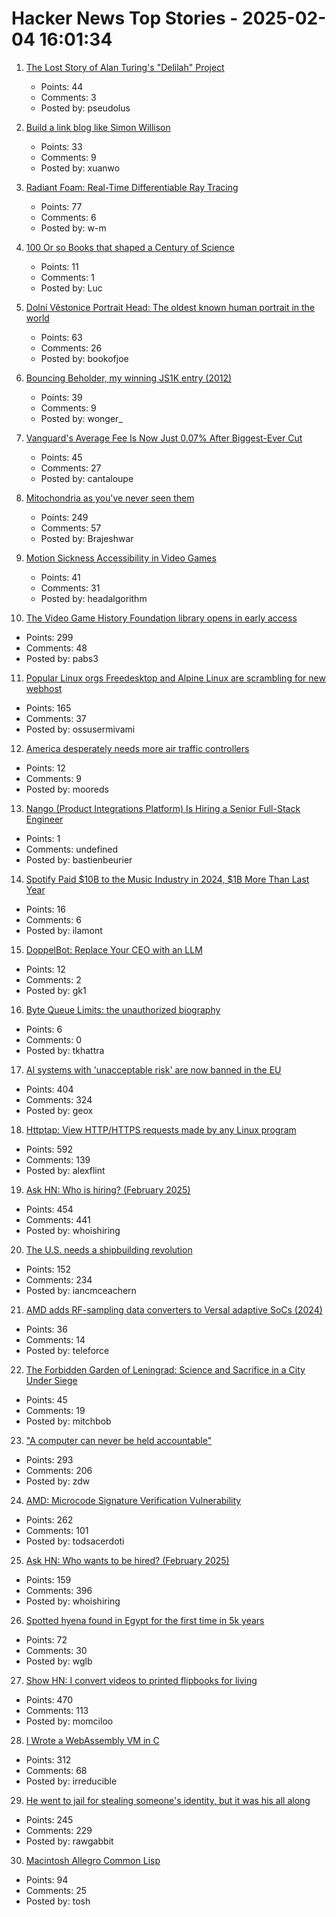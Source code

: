 # Hacker News Top Stories - 2025-02-04 16:01:34

1. [The Lost Story of Alan Turing's "Delilah" Project](https://spectrum.ieee.org/alan-turings-delilah)
   - Points: 44
   - Comments: 3
   - Posted by: pseudolus

2. [Build a link blog like Simon Willison](https://xuanwo.io/links/2025/01/link-blog/)
   - Points: 33
   - Comments: 9
   - Posted by: xuanwo

3. [Radiant Foam: Real-Time Differentiable Ray Tracing](https://radfoam.github.io)
   - Points: 77
   - Comments: 6
   - Posted by: w-m

4. [100 Or so Books that shaped a Century of Science](https://web.mnstate.edu/schwartz/centurylist2.html)
   - Points: 11
   - Comments: 1
   - Posted by: Luc

5. [Dolní Vĕstonice Portrait Head: The oldest known human portrait in the world](https://www.livescience.com/archaeology/dolni-vestonice-portrait-head-the-oldest-known-human-portrait-in-the-world)
   - Points: 63
   - Comments: 26
   - Posted by: bookofjoe

6. [Bouncing Beholder, my winning JS1K entry (2012)](https://marijnhaverbeke.nl/js1k/)
   - Points: 39
   - Comments: 9
   - Posted by: wonger_

7. [Vanguard's Average Fee Is Now Just 0.07% After Biggest-Ever Cut](https://www.bloomberg.com/news/articles/2025-02-03/vanguard-s-average-fee-is-now-just-0-07-after-biggest-ever-cut)
   - Points: 45
   - Comments: 27
   - Posted by: cantaloupe

8. [Mitochondria as you've never seen them](https://www.nature.com/immersive/d41586-025-00269-y/)
   - Points: 249
   - Comments: 57
   - Posted by: Brajeshwar

9. [Motion Sickness Accessibility in Video Games](https://madelinemiller.dev/blog/motion-sickness-accessibility/)
   - Points: 41
   - Comments: 31
   - Posted by: headalgorithm

10. [The Video Game History Foundation library opens in early access](https://gamehistory.org/vghf-library-launch/)
   - Points: 299
   - Comments: 48
   - Posted by: pabs3

11. [Popular Linux orgs Freedesktop and Alpine Linux are scrambling for new webhost](https://arstechnica.com/gadgets/2025/02/popular-linux-orgs-freedesktop-and-alpine-linux-are-scrambling-for-new-web-hosting/)
   - Points: 165
   - Comments: 37
   - Posted by: ossusermivami

12. [America desperately needs more air traffic controllers](https://www.cnn.com/2025/02/04/business/air-traffic-controller-shortage/index.html)
   - Points: 12
   - Comments: 9
   - Posted by: mooreds

13. [Nango (Product Integrations Platform) Is Hiring a Senior Full-Stack Engineer](https://www.nango.dev/jobs)
   - Points: 1
   - Comments: undefined
   - Posted by: bastienbeurier

14. [Spotify Paid $10B to the Music Industry in 2024, $1B More Than Last Year](https://variety.com/2025/digital/news/spotify-paid-out-10-billion-to-music-industry-2024-1236287781/)
   - Points: 16
   - Comments: 6
   - Posted by: ilamont

15. [DoppelBot: Replace Your CEO with an LLM](https://modal.com/docs/examples/slack-finetune)
   - Points: 12
   - Comments: 2
   - Posted by: gk1

16. [Byte Queue Limits: the unauthorized biography](https://medium.com/@tom_84912/byte-queue-limits-the-unauthorized-biography-61adc5730b83)
   - Points: 6
   - Comments: 0
   - Posted by: tkhattra

17. [AI systems with 'unacceptable risk' are now banned in the EU](https://techcrunch.com/2025/02/02/ai-systems-with-unacceptable-risk-are-now-banned-in-the-eu/)
   - Points: 404
   - Comments: 324
   - Posted by: geox

18. [Httptap: View HTTP/HTTPS requests made by any Linux program](https://github.com/monasticacademy/httptap)
   - Points: 592
   - Comments: 139
   - Posted by: alexflint

19. [Ask HN: Who is hiring? (February 2025)](undefined)
   - Points: 454
   - Comments: 441
   - Posted by: whoishiring

20. [The U.S. needs a shipbuilding revolution](https://www.usni.org/magazines/proceedings/2025/february/nation-needs-shipbuilding-revolution)
   - Points: 152
   - Comments: 234
   - Posted by: iancmceachern

21. [AMD adds RF-sampling data converters to Versal adaptive SoCs (2024)](https://www.electronicsweekly.com/news/business/amd-adds-rf-sampling-data-converters-to-versal-adaptive-socs-2024-12/)
   - Points: 36
   - Comments: 14
   - Posted by: teleforce

22. [The Forbidden Garden of Leningrad: Science and Sacrifice in a City Under Siege](https://www.lrb.co.uk/the-paper/v47/n02/jessie-childs/resident-bean-expert)
   - Points: 45
   - Comments: 19
   - Posted by: mitchbob

23. ["A computer can never be held accountable"](https://simonwillison.net/2025/Feb/3/a-computer-can-never-be-held-accountable/)
   - Points: 293
   - Comments: 206
   - Posted by: zdw

24. [AMD: Microcode Signature Verification Vulnerability](https://github.com/google/security-research/security/advisories/GHSA-4xq7-4mgh-gp6w)
   - Points: 262
   - Comments: 101
   - Posted by: todsacerdoti

25. [Ask HN: Who wants to be hired? (February 2025)](undefined)
   - Points: 159
   - Comments: 396
   - Posted by: whoishiring

26. [Spotted hyena found in Egypt for the first time in 5k years](https://phys.org/news/2025-01-hyena-egypt-years.html)
   - Points: 72
   - Comments: 30
   - Posted by: wglb

27. [Show HN: I convert videos to printed flipbooks for living](https://www.videotoflip.com/)
   - Points: 470
   - Comments: 113
   - Posted by: momciloo

28. [I Wrote a WebAssembly VM in C](https://irreducible.io/blog/my-wasm-interpreter/)
   - Points: 312
   - Comments: 68
   - Posted by: irreducible

29. [He went to jail for stealing someone's identity, but it was his all along](https://www.nytimes.com/2025/02/03/us/iowa-identity-theft-sentencing.html)
   - Points: 245
   - Comments: 229
   - Posted by: rawgabbit

30. [Macintosh Allegro Common Lisp](https://www.macintoshrepository.org/1799-macintosh-allegro-common-lisp)
   - Points: 94
   - Comments: 25
   - Posted by: tosh

